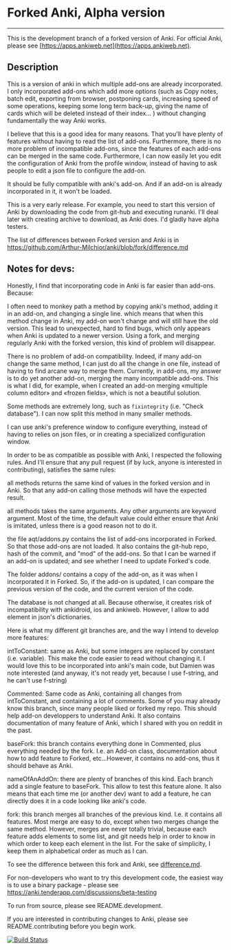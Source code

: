 # Forked Anki, Alpha version
-------------------------------------

This is the development branch of a forked version of Anki. For official Anki, please see [https://apps.ankiweb.net](https://apps.ankiweb.net).

## Description
This is a version of anki in which multiple add-ons are already incorporated. I only incorporated add-ons which add more options (such as Copy notes, batch edit, exporting from browser, postponing cards, increasing speed of some operations, keeping some long term back-up, giving the name of cards which will be deleted instead of their index... ) without changing fundamentally the way Anki works.

I believe that this is a good idea for many reasons. That you'll have plenty of features without having to read the list of add-ons. Furthermore, there is no more problem of incompatible add-ons, since the features of each add-ons can be merged in the same code. Furthermore, I can now easily let you edit the configuration of Anki from the profile window, instead of having to ask people to edit a json file to configure the add-on.

It should be fully compatible with anki's add-on. And if an add-on is already incorporated in it, it won't be loaded.

This is a very early release. For example, you need to start this version of Anki by downloading the code from git-hub and executing runanki. I'll deal later with creating archive to download, as Anki does. I'd gladly have alpha testers.

The list of differences between Forked version and Anki is in https://github.com/Arthur-Milchior/anki/blob/fork/difference.md

## Notes for devs:
Honestly, I find that incorporating code in Anki is far easier than add-ons. Because:

I often need to monkey path a method by copying anki's method, adding it in an add-on, and changing a single line. which means that when this method change in Anki, my add-on won't change and will still have the old version. This lead to unexpected, hard to find bugs, which only appears when Anki is updated to a newer version. Using a fork, and merging regularly Anki with the forked version, this kind of problem will disappear.

There is no problem of add-on compatibility. Indeed, if many add-on change the same method, I can just do all the change in one file, instead of having to find arcane way to merge them. Currently, in add-ons, my answer is to do yet another add-on, merging the many incompatible add-ons. This is what I did, for example, when I created an add-on merging «multiple column editor» and «frozen fields», which is not a beautiful solution.

Some methods are extremely long, such as ``fixintegrity`` (i.e. "Check database"). I can now split this method in many smaller methods.

I can use anki's preference window to configure everything, instead of having to relies on json files, or in creating a specialized configuration window.

In order to be as compatible as possible with Anki, I respected the following rules. And I'll ensure that any pull request (if by luck, anyone is interested in contributing), satisfies the same rules:

all methods returns the same kind of values in the forked version and in Anki. So that any add-on calling those methods will have the expected result.

all methods takes the same arguments. Any other arguments are keyword argument. Most of the time, the default value could either ensure that Anki is imitated, unless there is a good reason not to do it.

the file aqt/addons.py contains the list of add-ons incorporated in Forked. So that those add-ons are not loaded. It also contains the git-hub repo, hash of the commit, and "mod" of the add-ons. So that I can be warned if an add-on is updated; and see whether I need to update Forked's code.

The folder addons/ contains a copy of the add-on, as it was when I incorporated it in Forked. So, if the add-on is updated, I can compare the previous version of the code, and the current version of the code.

The database is not changed at all. Because otherwise, it creates risk of incompatibility with ankidroid, ios and ankiweb. However, I allow to add element in json's dictionaries.



Here is what my different git branches are, and the way I intend to develop more features:

intToConstant: same as Anki, but some integers are replaced by constant (i.e. variable). This make the code easier to read without changing it. I would love this to be incorporated into anki's main code, but Damien was note interested (and anyway, it's not ready yet, because I use f-string, and he can't use f-string)

Commented: Same code as Anki, containing all changes from intToConstant, and containing a lot of comments. Some of you may already know this branch, since many people liked or forked my repo. This should help add-on developpers to understand Anki. It also contains documentation of many feature of Anki, which I shared with you on reddit in the past.

baseFork: this branch contains everything done in Commented, plus everything needed by the fork. I.e. an Add-on class, documentation about how to add feature to Forked, etc...However, it contains no add-ons, thus it should behave as Anki.

nameOfAnAddOn: there are plenty of branches of this kind. Each branch add a single feature to baseFork. This allow to test this feature alone. It also means that each time me (or another dev) want to add a feature, he can directly does it in a code looking like anki's code.

fork: this branch merges all branches of the previous kind. I.e. it
contains all features. Most merge are easy to do, except when two
merges change the same method. However, merges are never totally
trivial, because each feature adds elements to some list, and git
needs help in order to know in which order to keep each element in the
list. For the sake of simplicity, I keep them in alphabetical order as
much as I can.


To see the
difference between this fork and Anki, see [difference.md](difference.md).

For non-developers who want to try this development code,
the easiest way is to use a binary package - please see
https://anki.tenderapp.com/discussions/beta-testing

To run from source, please see README.development.

If you are interested in contributing changes to Anki, please
see README.contributing before you begin work.

[![Build Status](https://travis-ci.org/dae/anki.svg?branch=master)](https://travis-ci.org/dae/anki)
